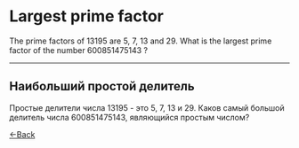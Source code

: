 
# Largest prime factor

The prime factors of 13195 are 5, 7, 13 and 29. What is the largest prime factor of the number 600851475143 ?

---

## Наибольший простой делитель

Простые делители числа 13195 - это 5, 7, 13 и 29. Каков самый большой делитель числа 600851475143, являющийся простым числом?

[←Back](https://github.com/verloka/Project-Euler)
